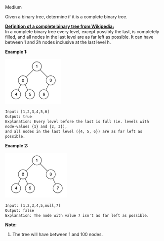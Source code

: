 Medium

Given a binary tree, determine if it is a complete binary tree.

<ins>**Definition of a complete binary tree from [Wikipedia](http://en.wikipedia.org/wiki/Binary_tree#Types_of_binary_trees):**</ins>  
In a complete binary tree every level, except possibly the last, is completely filled, and all nodes in the last level are as far left as possible. It can have between 1 and 2h nodes inclusive at the last level h.

 

**Example 1:**

![958-complete-binary-tree-1](https://github.com/wilwfy/LeetCode/blob/master/0958.%20Check%20Completeness%20of%20a%20Binary%20Tree/958-complete-binary-tree-1.png)
```
Input: [1,2,3,4,5,6]
Output: true
Explanation: Every level before the last is full (ie. levels with node-values {1} and {2, 3}),
and all nodes in the last level ({4, 5, 6}) are as far left as possible.
```
**Example 2:**

![958-complete-binary-tree-2](https://github.com/wilwfy/LeetCode/blob/master/0958.%20Check%20Completeness%20of%20a%20Binary%20Tree/958-complete-binary-tree-2.png)
```
Input: [1,2,3,4,5,null,7]
Output: false
Explanation: The node with value 7 isn't as far left as possible.
``` 
**Note:**

1. The tree will have between 1 and 100 nodes.
